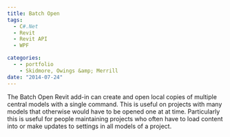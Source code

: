 ```yaml
---
title: Batch Open
tags:
  - C#.Net
  - Revit
  - Revit API
  - WPF

categories:
  - - portfolio
    - Skidmore, Owings &amp; Merrill
date: "2014-07-24"
---
```


The Batch Open Revit add-in can create and open local copies of multiple central models with a single command. This is useful on projects with many models that otherwise would have to be opened one at at time. Particularly this is useful for people maintaining projects who often have to load content into or make updates to settings in all models of a project.
